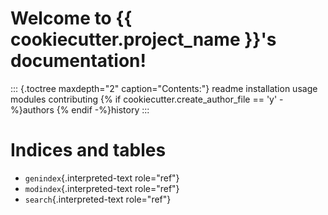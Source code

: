 Welcome to {{ cookiecutter.project_name }}\'s documentation!
======================================

::: {.toctree maxdepth="2" caption="Contents:"}
readme installation usage modules contributing {% if
cookiecutter.create_author_file == \'y\' -%}authors {% endif -%}history
:::

# Indices and tables

-   `genindex`{.interpreted-text role="ref"}
-   `modindex`{.interpreted-text role="ref"}
-   `search`{.interpreted-text role="ref"}

